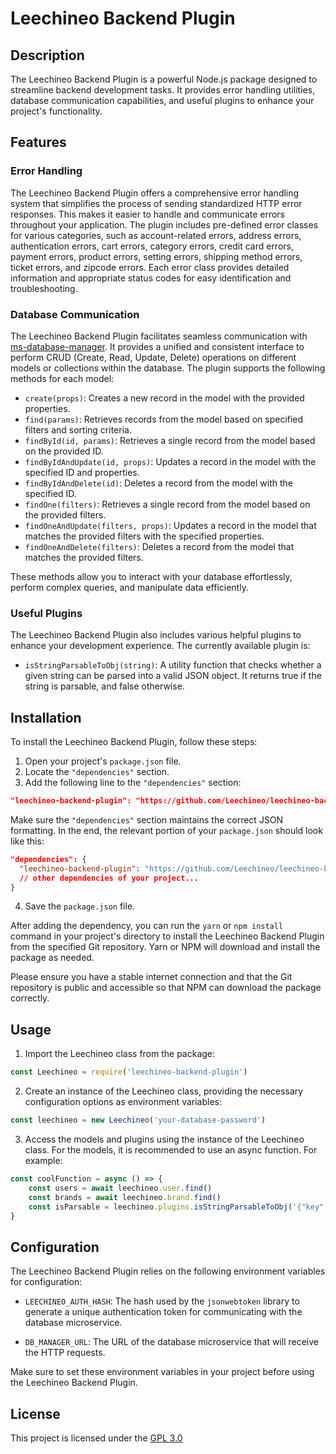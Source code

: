 # Leechineo Backend Plugin

## Description
The Leechineo Backend Plugin is a powerful Node.js package designed to streamline backend development tasks. It provides error handling utilities, database communication capabilities, and useful plugins to enhance your project's functionality.
## Features

### Error Handling
The Leechineo Backend Plugin offers a comprehensive error handling system that simplifies the process of sending standardized HTTP error responses. This makes it easier to handle and communicate errors throughout your application. The plugin includes pre-defined error classes for various categories, such as account-related errors, address errors, authentication errors, cart errors, category errors, credit card errors, payment errors, product errors, setting errors, shipping method errors, ticket errors, and zipcode errors. Each error class provides detailed information and appropriate status codes for easy identification and troubleshooting.

### Database Communication
The Leechineo Backend Plugin facilitates seamless communication with [ms-database-manager](https://github.com/Leechineo/ms-database-manager). It provides a unified and consistent interface to perform CRUD (Create, Read, Update, Delete) operations on different models or collections within the database. The plugin supports the following methods for each model:

* `create(props)`: Creates a new record in the model with the provided properties.
* `find(params)`: Retrieves records from the model based on specified filters and sorting criteria.
* `findById(id, params)`: Retrieves a single record from the model based on the provided ID.
* `findByIdAndUpdate(id, props)`: Updates a record in the model with the specified ID and properties.
* `findByIdAndDelete(id)`: Deletes a record from the model with the specified ID.
* `findOne(filters)`: Retrieves a single record from the model based on the provided filters.
* `findOneAndUpdate(filters, props)`: Updates a record in the model that matches the provided filters with the specified properties.
* `findOneAndDelete(filters)`: Deletes a record from the model that matches the provided filters.

These methods allow you to interact with your database effortlessly, perform complex queries, and manipulate data efficiently.

### Useful Plugins
The Leechineo Backend Plugin also includes various helpful plugins to enhance your development experience. The currently available plugin is:

* `isStringParsableToObj(string)`: A utility function that checks whether a given string can be parsed into a valid JSON object. It returns true if the string is parsable, and false otherwise.
## Installation

To install the Leechineo Backend Plugin, follow these steps:

1. Open your project's `package.json` file.
2. Locate the `"dependencies"` section.
3. Add the following line to the `"dependencies"` section:

```json
"leechineo-backend-plugin": "https://github.com/Leechineo/leechineo-backend-plugin.git"
```
Make sure the `"dependencies"` section maintains the correct JSON formatting. In the end, the relevant portion of your `package.json` should look like this:

```json
"dependencies": {
  "leechineo-backend-plugin": "https://github.com/Leechineo/leechineo-backend-plugin.git",
  // other dependencies of your project...
}
```
4. Save the `package.json` file.

After adding the dependency, you can run the `yarn` or `npm install` command in your project's directory to install the Leechineo Backend Plugin from the specified Git repository. Yarn or NPM will download and install the package as needed.

Please ensure you have a stable internet connection and that the Git repository is public and accessible so that NPM can download the package correctly.
## Usage

1. Import the Leechineo class from the package:

```javascript
const Leechineo = require('leechineo-backend-plugin')
```
2. Create an instance of the Leechineo class, providing the necessary configuration options as environment variables:

```javascript
const leechineo = new Leechineo('your-database-password')
```
3. Access the models and plugins using the instance of the Leechineo class. For the models, it is recommended to use an async function. For example:

```javascript
const coolFunction = async () => {
    const users = await leechineo.user.find()
    const brands = await leechineo.brand.find()
    const isParsable = leechineo.plugins.isStringParsableToObj('{"key": "value"}')
}
```

## Configuration

The Leechineo Backend Plugin relies on the following environment variables for configuration:

* `LEECHINEO_AUTH_HASH`: The hash used by the `jsonwebtoken` library to generate a unique authentication token for communicating with the database microservice.

* `DB_MANAGER_URL`: The URL of the database microservice that will receive the HTTP requests.

Make sure to set these environment variables in your project before using the Leechineo Backend Plugin.
## License

This project is licensed under the [GPL 3.0](/LICENSE)

